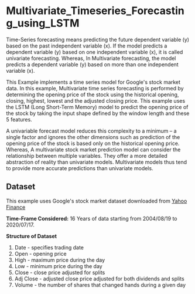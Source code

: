 # Multivariate_Timeseries_Forecasting_using_LSTM

Time-Series forecasting means predicting the future dependent variable (y) based on the past independent variable (x). If the model predicts a dependent variable (y) based on one independent variable (x), it is called univariate forecasting. Whereas, In Multivariate forecasting, the model predicts a dependent variable (y) based on more than one independent variable (x).

This Example implements a time series model for Google's stock market data. In this example, Multivariate time series forecasting is performed by determining the opening price of the stock using the historical opening, closing, highest, lowest and the adjusted closing price. This example uses the LSTM (Long Short-Term Memory) model to predict the opening price of the stock by taking the input shape defined by the window length and these 5 features.

A univariable forecast model reduces this complexity to a minimum – a single factor and ignores the other dimensions such as prediction of the opening price of the stock is based only on the historical opening price. Whereas, A multivariate stock market prediction model can consider the relationship between multiple variables. They offer a more detailed abstraction of reality than univariate models. Multivariate models thus tend to provide more accurate predictions than univariate models.

## Dataset
This example uses Google's stock market dataset downloaded from [Yahoo
Finance](https://in.finance.yahoo.com/quote/GOOG/history?period1=1092960000&period2=1594944000&interval=1d&filter=history&frequency=1d&includeAdjustedClose=true)


**Time-Frame Considered:** 16 Years of data starting from 2004/08/19 to 2020/07/17.

**Structure of Dataset**

1. Date - specifies trading date
2. Open - opening price
3. High - maximum price during the day
4. Low - minimum price during the day
5. Close - close price adjusted for splits
6. Adj Close - adjusted close price adjusted for both dividends and splits
7. Volume - the number of shares that changed hands during a given day

